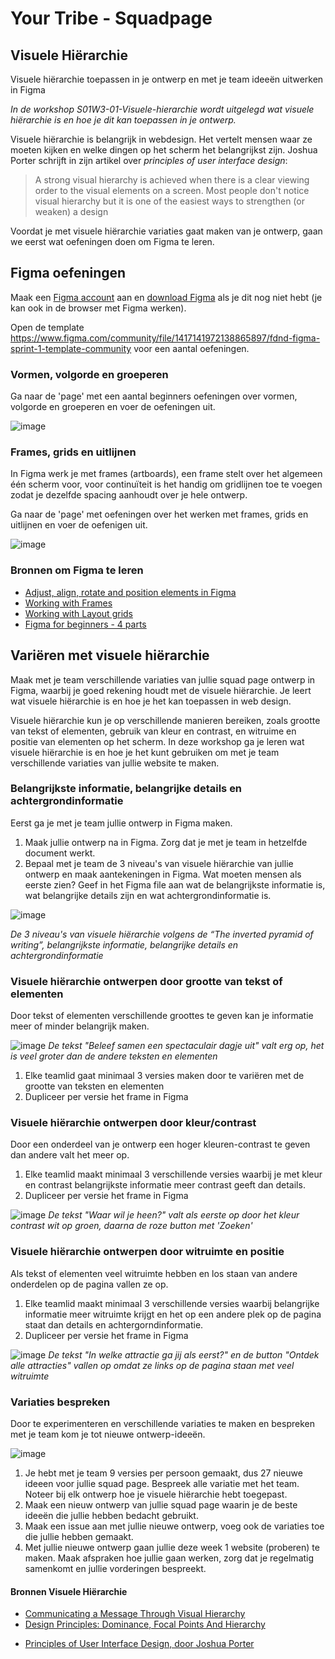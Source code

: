 # Your Tribe - Squadpage

## Visuele Hiërarchie

Visuele hiërarchie toepassen in je ontwerp en met je team ideeën uitwerken in Figma

_In de workshop S01W3-01-Visuele-hierarchie wordt uitgelegd wat visuele hiërarchie is en hoe je dit kan toepassen in je ontwerp._


Visuele hiërarchie is belangrijk in webdesign. Het vertelt mensen waar ze moeten kijken en welke dingen op het scherm het belangrijkst zijn. 
Joshua Porter schrijft in zijn artikel over _principles of user interface design_: 
> A strong visual hierarchy is achieved when there is a clear viewing order to the visual elements on a screen. Most people don't notice visual hierarchy but it is one of the easiest ways to strengthen (or weaken) a design

Voordat je met visuele hiërarchie variaties gaat maken van je ontwerp, gaan we eerst wat oefeningen doen om Figma te leren.





## Figma oefeningen
Maak een [Figma account](https://www.figma.com/) aan en [download Figma](https://www.figma.com/downloads/) als je dit nog niet hebt (je kan ook in de browser met Figma werken).

Open de template https://www.figma.com/community/file/1417141972138865897/fdnd-figma-sprint-1-template-community voor een aantal oefeningen. 

### Vormen, volgorde en groeperen
Ga naar de 'page' met een aantal beginners oefeningen over vormen, volgorde en groeperen en voer de oefeningen uit. 

![image](https://github.com/user-attachments/assets/2b24f983-9d25-4314-96be-c2f35ee9dc36)


### Frames, grids en uitlijnen
In Figma werk je met frames (artboards), een frame stelt over het algemeen één scherm voor, voor continuïteit is het handig om gridlijnen toe te voegen zodat je dezelfde spacing aanhoudt over je hele ontwerp.

Ga naar de 'page' met oefeningen over het werken met frames, grids en uitlijnen en voer de oefenigen uit. 

![image](https://github.com/user-attachments/assets/217c21c6-e07c-46df-a45b-6521133b3205)


### Bronnen om Figma te leren

- [Adjust, align, rotate and position elements in Figma](https://help.figma.com/hc/en-us/articles/360039956914-Adjust-alignment-rotation-and-position)  
- [Working with Frames](https://help.figma.com/hc/en-us/articles/360041539473-Frames-in-Figma-Design)
- [Working with Layout grids](https://help.figma.com/hc/en-us/articles/360040450513-Create-layout-grids-with-grids-columns-and-rows)
- [Figma for beginners - 4 parts](https://help.figma.com/hc/en-us/sections/4405269443991-Figma-for-beginners-4-parts)








## Variëren met visuele hiërarchie
Maak met je team verschillende variaties van jullie squad page ontwerp in Figma, waarbij je goed rekening houdt met de visuele hiërarchie. Je leert wat visuele hiërarchie is en hoe je het kan toepassen in web design. 

Visuele hiërarchie kun je op verschillende manieren bereiken, zoals grootte van tekst of elementen, gebruik van kleur en contrast, en witruime en positie van elementen op het scherm. In deze workshop ga je leren wat visuele hiërarchie is en hoe je het kunt gebruiken om met je team verschillende variaties van jullie website te maken. 

### Belangrijkste informatie, belangrijke details en achtergrondinformatie 
Eerst ga je met je team jullie ontwerp in Figma maken. 

1. Maak jullie ontwerp na in Figma. Zorg dat je met je team in hetzelfde document werkt.
2. Bepaal met je team de 3 niveau's van visuele hiërarchie van jullie ontwerp en maak aantekeningen in Figma. Wat moeten mensen als eerste zien? Geef in het Figma file aan wat de belangrijkste informatie is, wat belangrijke details zijn en wat achtergrondinformatie is.

![image](https://github.com/user-attachments/assets/753332c2-78a0-4dbe-bb7f-39dba76f8184)

_De 3 niveau's van visuele hiërarchie volgens de “The inverted pyramid of writing”, belangrijkste informatie, belangrijke details en achtergrondinformatie_


### Visuele hiërarchie ontwerpen door grootte van tekst of elementen
Door tekst of elementen verschillende groottes te geven kan je informatie meer of minder belangrijk maken. 

![image](https://github.com/user-attachments/assets/8eb9e155-1fd3-4eca-a10d-edc288666fe7) 
_De tekst "Beleef samen een spectaculair dagje uit" valt erg op, het is veel groter dan de andere teksten en elementen_

1. Elke teamlid gaat minimaal 3 versies maken door te variëren met de grootte van teksten en elementen
2. Dupliceer per versie het frame in Figma



### Visuele hiërarchie ontwerpen door kleur/contrast
Door een onderdeel van je ontwerp een hoger kleuren-contrast te geven dan andere valt het meer op. 

1. Elke teamlid maakt minimaal 3 verschillende versies waarbij je met kleur en contrast belangrijkste informatie meer contrast geeft dan details.
2. Dupliceer per versie het frame in Figma

![image](https://github.com/user-attachments/assets/1aebd071-acfd-4f55-bf87-399888e2068f) 
_De tekst "Waar wil je heen?" valt als eerste op door het kleur contrast wit op groen, daarna de roze button met 'Zoeken'_




### Visuele hiërarchie ontwerpen door witruimte en positie
Als tekst of elementen veel witruimte hebben en los staan van andere onderdelen op de pagina vallen ze op. 

1.  Elke teamlid maakt minimaal 3 verschillende versies waarbij belangrijke informatie meer witruimte  krijgt en het op een andere plek op de pagina staat dan details en achtergorndinformatie. 
2. Dupliceer per versie het frame in Figma

![image](https://github.com/user-attachments/assets/26f77bf0-d9b7-4e37-ad47-1213e867385b) 
_De tekst "In welke attractie ga jij als eerst?" en de button "Ontdek alle attracties" vallen op omdat ze links op de pagina staan met veel witruimte_ 




### Variaties bespreken
Door te experimenteren en verschillende variaties te maken en bespreken met je team kom je tot nieuwe ontwerp-ideeën. 

![image](https://github.com/user-attachments/assets/693625cb-0c55-4bc7-87f9-cdc9c0402e02)

1. Je hebt met je team 9 versies per persoon gemaakt, dus 27 nieuwe ideeen voor jullie squad page. Bespreek alle variatie met het team. Noteer bij elk ontwerp hoe je visuele hiërarchie hebt toegepast.
2. Maak een nieuw ontwerp van jullie squad page waarin je de beste ideeën die jullie hebben bedacht gebruikt.
3. Maak een issue aan met jullie nieuwe ontwerp, voeg ook de variaties toe die jullie hebben gemaakt.
4. Met jullie nieuwe ontwerp gaan jullie deze week 1 website (proberen) te maken. Maak afspraken hoe jullie gaan werken, zorg dat je regelmatig samenkomt en jullie vorderingen bespreekt. 



#### Bronnen Visuele Hiërarchie

- [Communicating a Message Through Visual Hierarchy](https://designmodo.com/visual-hierarchy/)
- [Design Principles: Dominance, Focal Points And Hierarchy](https://www.smashingmagazine.com/2015/02/design-principles-dominance-focal-points-hierarchy/)
<!--- [Visual Hierarchy: How Well Does Your Design Communicate?](http://vanseodesign.com/web-design/visual-hierarchy/)-->
- [Principles of User Interface Design, door Joshua Porter](http://bokardo.com/principles-of-user-interface-design/)
<!-- - [Korte video over layout en compositie  @ YouTube](https://www.youtube.com/watch?v=a5KYlHNKQB8) -->


